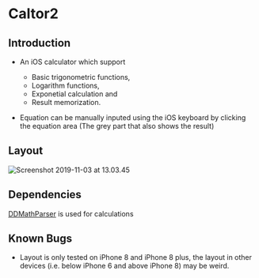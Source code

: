 # Caltor2

## Introduction

- An iOS calculator which support
  - Basic trigonometric functions, 
  - Logarithm functions, 
  - Exponetial calculation and 
  - Result memorization.

- Equation can be manually inputed using the iOS keyboard by clicking the equation area (The grey part that also shows the result)

## Layout

![Screenshot 2019-11-03 at 13.03.45](https://tva1.sinaimg.cn/large/006y8mN6gy1g8ksort36fj30rs1ecjto.jpg)

## Dependencies

[DDMathParser](https://github.com/davedelong/DDMathParser) is used for calculations

## Known Bugs

- Layout is only tested on iPhone 8 and iPhone 8 plus, the layout in other devices (i.e. below iPhone 6 and above iPhone 8) may be weird.